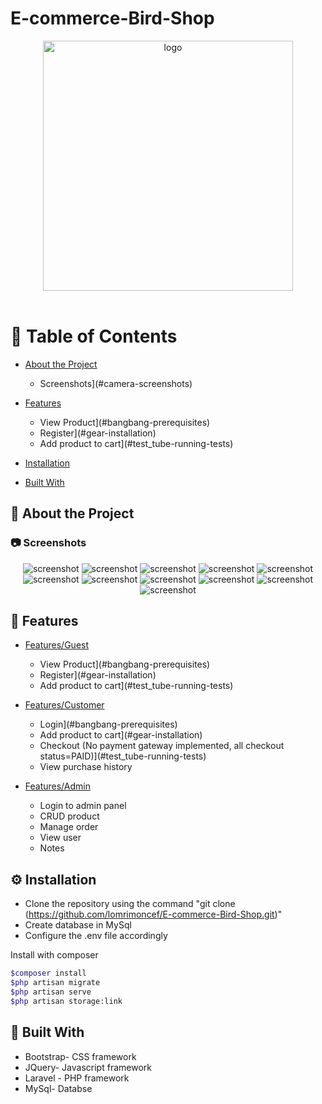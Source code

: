 # E-commerce-Bird-Shop
<!--
Hey, thanks for using the awesome-readme-template template.  
If you have any enhancements, then fork this project and create a pull request 
or just open an issue with the label "enhancement".

Don't forget to give this project a star for additional support ;)
Maybe you can mention me or this repo in the acknowledgements too
-->
<div align="center">

  <img src="albino/public/frontend/assets/imgs/theme/logo dz ornithologie.png" alt="logo" width="400" height="auto" />

  

  


   

</div>

<br />

<!-- Table of Contents -->
# :notebook_with_decorative_cover: Table of Contents

- [About the Project](##star2-about-the-project)
  * Screenshots](#camera-screenshots)

- [Features](##star2-about-the-project)
  * View Product](#bangbang-prerequisites)
  * Register](#gear-installation)
  * Add product to cart](#test_tube-running-tests)


- [Installation](##star2-about-the-project)
- [Built With](##star2-about-the-project)


  

<!-- About the Project -->
## :star2: About the Project


<!-- Screenshots -->
### :camera: Screenshots

<div align="center"> 
  <img src="2024-04-15 16_35_44-Admin Login.png" alt="screenshot" />
  <img src="2024-04-15 16_37_01-Settings.png" alt="screenshot" />
  <img src="2024-04-15 16_37_39-Settings.png" alt="screenshot" />
  <img src="2024-04-15 16_37_52-Settings.png" alt="screenshot" />
  <img src="2024-04-14 22_24_28-Pomada Tabernil.png" alt="screenshot" />
    <img src="2024-04-15 16_29_07-.png" alt="screenshot" />
    <img src="2024-04-15 16_29_58-Settings.png" alt="screenshot" />
    <img src="2024-04-15 16_30_22-Supplements Category.png" alt="screenshot" />
    <img src="2024-04-15 16_30_44-Dz-Ornithologie Shop.png" alt="screenshot" />
   <img src="2024-04-15 16_33_35-MyCart Page.png" alt="screenshot" />
   <img src="2024-04-15 16_34_36-Checkout Page.png" alt="screenshot" />

</div>


<!-- TechStack -->


<!-- Features -->
## :dart: Features

- [Features/Guest](#toolbox-getting-started)
  * View Product](#bangbang-prerequisites)
  * Register](#gear-installation)
  * Add product to cart](#test_tube-running-tests)

- [Features/Customer](#eyes-usage)
  * Login](#bangbang-prerequisites)
  * Add product to cart](#gear-installation)
  * Checkout (No payment gateway implemented, all checkout status=PAID)](#test_tube-running-tests)
  * View purchase history
 - [Features/Admin](#eyes-usage)
   * Login to admin panel
   * CRUD product
   * Manage order
   * View user
   * Notes



<!-- Getting Started -->
## 	:gear: Installation



- Clone the repository using the command "git clone (https://github.com/lomrimoncef/E-commerce-Bird-Shop.git)"
- Create database in MySql
- Configure the .env file accordingly






Install  with composer

```bash
$composer install
$php artisan migrate
$php artisan serve
$php artisan storage:link
```
   
<!-- Running Tests -->
## :test_tube: Built With

- Bootstrap- CSS framework
- JQuery- Javascript framework
- Laravel - PHP framework
- MySql- Databse

